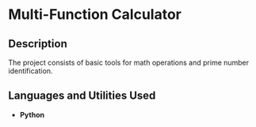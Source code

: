 <h1>Multi-Function Calculator</h1>


<h2>Description</h2>
The project consists of basic tools for math operations and prime number identification.
<br />


<h2>Languages and Utilities Used</h2>

- <b>Python</b>

